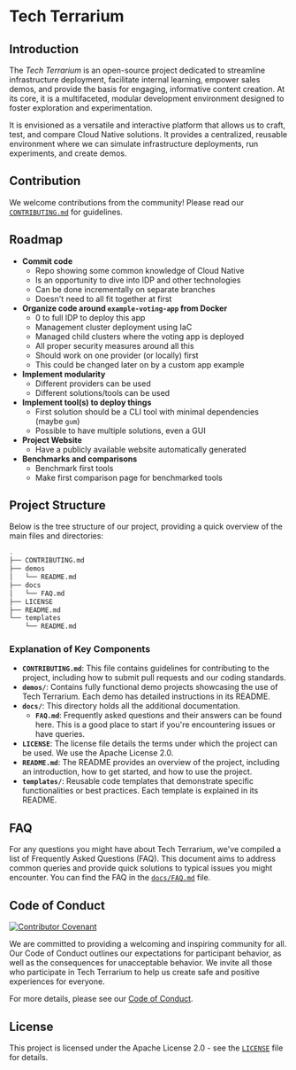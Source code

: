 # Tech Terrarium

## Introduction

The *Tech Terrarium* is an open-source project dedicated to streamline infrastructure
deployment, facilitate internal learning, empower sales demos, and provide the
basis for engaging, informative content creation. At its core, it is a
multifaceted, modular development environment designed to foster exploration and
experimentation.

It is envisioned as a versatile and interactive platform that allows us to
craft, test, and compare Cloud Native solutions. It provides a centralized,
reusable environment where we can simulate infrastructure deployments, run
experiments, and create demos.

## Contribution

We welcome contributions from the community! Please read our
[`CONTRIBUTING.md`](CONTRIBUTING.md) for guidelines.

## Roadmap

- **Commit code**
  - Repo showing some common knowledge of Cloud Native
  - Is an opportunity to dive into IDP and other technologies
  - Can be done incrementally on separate branches
  - Doesn't need to all fit together at first
- **Organize code around `example-voting-app` from Docker**
  - 0 to full IDP to deploy this app
  - Management cluster deployment using IaC
  - Managed child clusters where the voting app is deployed
  - All proper security measures around all this
  - Should work on one provider (or locally) first
  - This could be changed later on by a custom app example
- **Implement modularity**
  - Different providers can be used
  - Different solutions/tools can be used
- **Implement tool(s) to deploy things**
  - First solution should be a CLI tool with minimal dependencies (maybe `gum`)
  - Possible to have multiple solutions, even a GUI
- **Project Website**
  - Have a publicly available website automatically generated
- **Benchmarks and comparisons**
  - Benchmark first tools
  - Make first comparison page for benchmarked tools

## Project Structure

Below is the tree structure of our project, providing a quick overview of the
main files and directories:

```sh
.
├── CONTRIBUTING.md
├── demos
│   └── README.md
├── docs
│   └── FAQ.md
├── LICENSE
├── README.md
└── templates
    └── README.md
```

### Explanation of Key Components

- **`CONTRIBUTING.md`**: This file contains guidelines for contributing to the
project, including how to submit pull requests and our coding standards.
- **`demos/`**: Contains fully functional demo projects showcasing the use of
Tech Terrarium. Each demo has detailed instructions in its README.
- **`docs/`**: This directory holds all the additional documentation.
  - **`FAQ.md`**: Frequently asked questions and their answers can be found
  here. This is a good place to start if you're encountering issues or have
  queries.
- **`LICENSE`**: The license file details the terms under which the project can be
used. We use the Apache License 2.0.
- **`README.md`**: The README provides an overview of the project, including an
introduction, how to get started, and how to use the project.
- **`templates/`**: Reusable code templates that demonstrate specific
functionalities or best practices. Each template is explained in its README.

## FAQ

For any questions you might have about Tech Terrarium, we've compiled a list of
Frequently Asked Questions (FAQ). This document aims to address common queries
and provide quick solutions to typical issues you might encounter. You can find
the FAQ in the [`docs/FAQ.md`](docs/FAQ.md) file.

## Code of Conduct

[![Contributor Covenant](https://img.shields.io/badge/Contributor%20Covenant-2.1-4baaaa.svg)](CODE_OF_CONDUCT.md)

We are committed to providing a welcoming and inspiring community for all. Our
Code of Conduct outlines our expectations for participant behavior, as well as
the consequences for unacceptable behavior. We invite all those who participate
in Tech Terrarium to help us create safe and positive experiences for everyone.

For more details, please see our [Code of Conduct](CODE_OF_CONDUCT.md).

## License

This project is licensed under the Apache License 2.0 - see the
[`LICENSE`](LICENSE) file for details.
